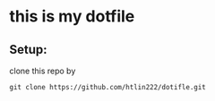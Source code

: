# this is my dotfile
## Setup:
clone this repo by
```
git clone https://github.com/htlin222/dotifle.git
```


